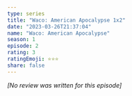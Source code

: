 ```yaml
---
type: series
title: "Waco: American Apocalypse 1x2"
date: "2023-03-26T21:37:04"
name: "Waco: American Apocalypse"
season: 1
episode: 2
rating: 3
ratingEmoji: ⭐️⭐️⭐️
share: false
---
```


*[No review was written for this episode]*
